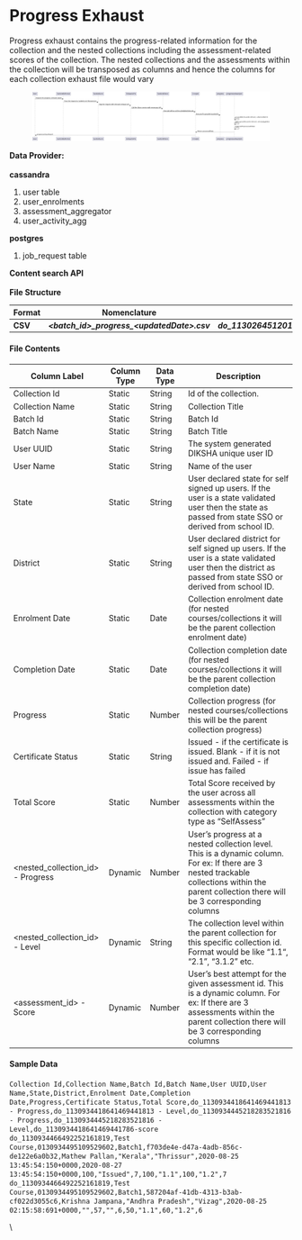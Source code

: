 # Progress Exhaust

Progress exhaust contains the progress-related information for the collection and the nested collections including the assessment-related scores of the collection. The nested collections and the assessments within the collection will be transposed as columns and hence the columns for each collection exhaust file would vary

<figure><img src="../../../../../.gitbook/assets/progress_Exhaust_report.png" alt=""><figcaption></figcaption></figure>

**Data Provider:**\
\
**cassandra**

1. user table
2. user\_enrolments
3. assessment\_aggregator
4. user\_activity\_agg

**postgres**

1. job\_request table

**Content search API**\
\
**File Structure**

| **Format** | **Nomenclature**                                 | **Example**                                                      |
| ---------- | ------------------------------------------------ | ---------------------------------------------------------------- |
| **CSV**    | _**\<batch\_id>\_progress\_\<updatedDate>.csv**_ | _**do\_1130264512015646721166\_\_progress\_\_26\_08\_2020.csv**_ |

#### File Contents <a href="#file-contents" id="file-contents"></a>

| **Column Label**                     | **Column Type** | **Data Type** | **Description**                                                                                                                                                                                |
| ------------------------------------ | --------------- | ------------- | ---------------------------------------------------------------------------------------------------------------------------------------------------------------------------------------------- |
| Collection Id                        | Static          | String        | Id of the collection.                                                                                                                                                                          |
| Collection Name                      | Static          | String        | Collection Title                                                                                                                                                                               |
| Batch Id                             | Static          | String        | Batch Id                                                                                                                                                                                       |
| Batch Name                           | Static          | String        | Batch Title                                                                                                                                                                                    |
| User UUID                            | Static          | String        | The system generated DIKSHA unique user ID                                                                                                                                                     |
| User Name                            | Static          | String        | Name of the user                                                                                                                                                                               |
| State                                | Static          | String        | User declared state for self signed up users. If the user is a state validated user then the state as passed from state SSO or derived from school ID.                                         |
| District                             | Static          | String        | User declared district for self signed up users. If the user is a state validated user then the district as passed from state SSO or derived from school ID.                                   |
| Enrolment Date                       | Static          | Date          | Collection enrolment date (for nested courses/collections it will be the parent collection enrolment date)                                                                                     |
| Completion Date                      | Static          | Date          | Collection completion date (for nested courses/collections it will be the parent collection completion date)                                                                                   |
| Progress                             | Static          | Number        | Collection progress (for nested courses/collections this will be the parent collection progress)                                                                                               |
| Certificate Status                   | Static          | String        | Issued - if the certificate is issued. Blank - if it is not issued and. Failed - if issue has failed                                                                                           |
| Total Score                          | Static          | Number        | Total Score received by the user across all assessments within the collection with category type as “SelfAssess”                                                                               |
| \<nested\_collection\_id> - Progress | Dynamic         | Number        | User’s progress at a nested collection level. This is a dynamic column. For ex: If there are 3 nested trackable collections within the parent collection there will be 3 corresponding columns |
| \<nested\_collection\_id> - Level    | Dynamic         | String        | The collection level within the parent collection for this specific collection id. Format would be like “1.1“, “2.1”, “3.1.2” etc.                                                             |
| \<assessment\_id> - Score            | Dynamic         | Number        | User’s best attempt for the given assessment id. This is a dynamic column. For ex: If there are 3 assessments within the parent collection there will be 3 corresponding columns               |

#### Sample Data <a href="#sample-data" id="sample-data"></a>

```csv
Collection Id,Collection Name,Batch Id,Batch Name,User UUID,User Name,State,District,Enrolment Date,Completion Date,Progress,Certificate Status,Total Score,do_1130934418641469441813 - Progress,do_1130934418641469441813 - Level,do_1130934445218283521816 - Progress,do_1130934445218283521816 - Level,do_1130934418641469441786-score
do_1130934466492252161819,Test Course,0130934495109529602,Batch1,f703de4e-d47a-4adb-856c-de122e6a0b32,Mathew Pallan,"Kerala","Thrissur",2020-08-25 13:45:54:150+0000,2020-08-27 13:45:54:150+0000,100,"Issued",7,100,"1.1",100,"1.2",7
do_1130934466492252161819,Test Course,0130934495109529602,Batch1,587204af-41db-4313-b3ab-cf022d3055c6,Krishna Jampana,"Andhra Pradesh","Vizag",2020-08-25 02:15:58:691+0000,"",57,"",6,50,"1.1",60,"1.2",6
```

\
